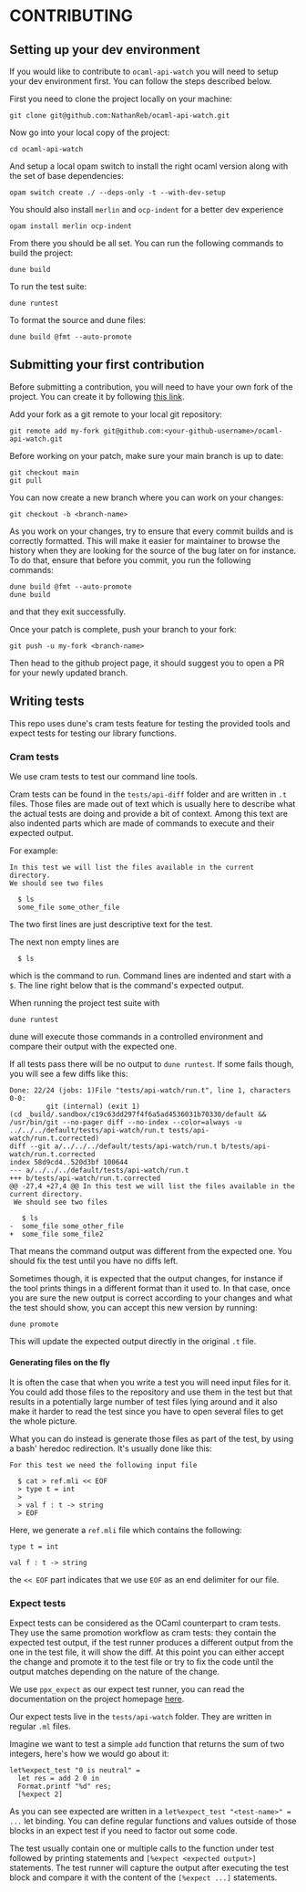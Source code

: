 # CONTRIBUTING

## Setting up your dev environment

If you would like to contribute to `ocaml-api-watch` you will need to setup
your dev environment first. You can follow the steps described below.

First you need to clone the project locally on your machine:
```
git clone git@github.com:NathanReb/ocaml-api-watch.git
```

Now go into your local copy of the project:
```
cd ocaml-api-watch
```

And setup a local opam switch to install the right ocaml version along with the
set of base dependencies:
```
opam switch create ./ --deps-only -t --with-dev-setup
```

You should also install `merlin` and `ocp-indent` for a better dev experience
```
opam install merlin ocp-indent
```

From there you should be all set. You can run the following commands to build
the project:
```
dune build
```

To run the test suite:
```
dune runtest
```

To format the source and dune files:
```
dune build @fmt --auto-promote
```

## Submitting your first contribution

Before submitting a contribution, you will need to have your own fork of the
project. You can create it by following
[this link](https://github.com/NathanReb/ocaml-api-watch/fork).

Add your fork as a git remote to your local git repository:
```
git remote add my-fork git@github.com:<your-github-username>/ocaml-api-watch.git
```

Before working on your patch, make sure your main branch is up to date:
```
git checkout main
git pull
```

You can now create a new branch where you can work on your changes:
```
git checkout -b <branch-name>
```

As you work on your changes, try to ensure that every commit builds and is
correctly formatted. This will make it easier for maintainer to browse the
history when they are looking for the source of the bug later on for instance.
To do that, ensure that before you commit, you run the following commands:
```
dune build @fmt --auto-promote
dune build
```
and that they exit successfully.

Once your patch is complete, push your branch to your fork:
```
git push -u my-fork <branch-name>
```

Then head to the github project page, it should suggest you to open a PR
for your newly updated branch.

## Writing tests

This repo uses dune's cram tests feature for testing the provided tools and
expect tests for testing our library functions.

### Cram tests

We use cram tests to test our command line tools.

Cram tests can be found in the `tests/api-diff` folder and are written in `.t`
files. Those files are made out of text which is usually here to describe what
the actual tests are doing and provide a bit of context.
Among this text are also indented parts which are made of commands to execute
and their expected output.

For example:
```
In this test we will list the files available in the current directory.
We should see two files

  $ ls
  some_file some_other_file
```

The two first lines are just descriptive text for the test.

The next non empty lines are
```
  $ ls
```
which is the command to run. Command lines are indented and start with a `$`.
The line right below that is the command's expected output.

When running the project test suite with
```
dune runtest
```

dune will execute those commands in a controlled environment and compare their
output with the expected one.

If all tests pass there will be no output to `dune runtest`. If some fails
though, you will see a few diffs like this:
```
Done: 22/24 (jobs: 1)File "tests/api-watch/run.t", line 1, characters 0-0:
         git (internal) (exit 1)
(cd _build/.sandbox/c19c63dd297f4f6a5ad4536031b70330/default && /usr/bin/git --no-pager diff --no-index --color=always -u ../../../default/tests/api-watch/run.t tests/api-watch/run.t.corrected)
diff --git a/../../../default/tests/api-watch/run.t b/tests/api-watch/run.t.corrected
index 58d9cd4..520d3bf 100644
--- a/../../../default/tests/api-watch/run.t
+++ b/tests/api-watch/run.t.corrected
@@ -27,4 +27,4 @@ In this test we will list the files available in the current directory.
 We should see two files

   $ ls
-  some_file some_other_file
+  some_file some_file2
```

That means the command output was different from the expected one. You should
fix the test until you have no diffs left.

Sometimes though, it is expected that the output changes, for instance if the
tool prints things in a different format than it used to. In that case, once you
are sure the new output is correct according to your changes and what the test
should show, you can accept this new version by running:
```
dune promote
```

This will update the expected output directly in the original `.t` file.

#### Generating files on the fly

It is often the case that when you write a test you will need input files for
it. You could add those files to the repository and use them in the test but
that results in a potentially large number of test files lying around and it
also make it harder to read the test since you have to open several files to get
the whole picture.

What you can do instead is generate those files as part of the test, by using
a bash' heredoc redirection. It's usually done like this:

```
For this test we need the following input file

  $ cat > ref.mli << EOF
  > type t = int
  >
  > val f : t -> string
  > EOF

```

Here, we generate a `ref.mli` file which contains the following:
```
type t = int

val f : t -> string
```

the `<< EOF` part indicates that we use `EOF` as an end delimiter for our file.

### Expect tests

Expect tests can be considered as the OCaml counterpart to cram tests. They use
the same promotion workflow as cram tests: they contain the expected test
output, if the test runner produces a different output from the one in the test
file, it will show the diff. At this point you can either accept the change and
promote it to the test file or try to fix the code until the output matches
depending on the nature of the change.

We use `ppx_expect` as our expect test runner, you can read the documentation on
the project homepage [here](https://github.com/janestreet/ppx_expect).

Our expect tests live in the `tests/api-watch` folder. They are written in
regular `.ml` files.

Imagine we want to test a simple `add` function that returns the sum of two
integers, here's how we would go about it:
```
let%expect_test "0 is neutral" =
  let res = add 2 0 in
  Format.printf "%d" res;
  [%expect 2]
```

As you can see expected are written in a `let%expect_test "<test-name>" = ...`
let binding. You can define regular functions and values outside of those blocks
in an expect test if you need to factor out some code.

The test usually contain one or multiple calls to the function under test
followed by printing statements and `[%expect <expected output>]` statements.
The test runner will capture the output after executing the test block and
compare it with the content of the `[%expect ...]` statements.
